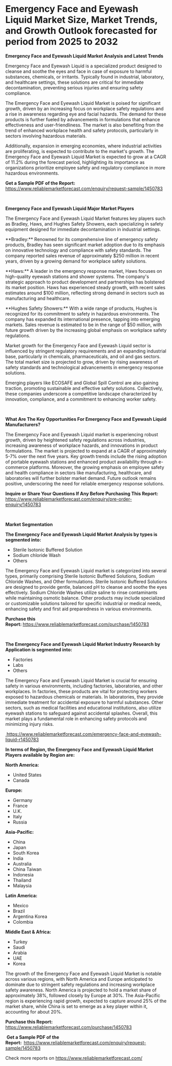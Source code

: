 <p><h1>Emergency Face and Eyewash Liquid Market Size, Market Trends, and Growth Outlook forecasted for period from 2025 to 2032</h1></p><p><strong>Emergency Face and Eyewash Liquid Market Analysis and Latest Trends</strong></p>
<p><p>Emergency Face and Eyewash Liquid is a specialized product designed to cleanse and soothe the eyes and face in case of exposure to harmful substances, chemicals, or irritants. Typically found in industrial, laboratory, and healthcare settings, these solutions are critical for immediate decontamination, preventing serious injuries and ensuring safety compliance.</p><p>The Emergency Face and Eyewash Liquid Market is poised for significant growth, driven by an increasing focus on workplace safety regulations and a rise in awareness regarding eye and facial hazards. The demand for these products is further fueled by advancements in formulations that enhance effectiveness and user-friendliness. The market is also benefiting from the trend of enhanced workplace health and safety protocols, particularly in sectors involving hazardous materials.</p><p>Additionally, expansion in emerging economies, where industrial activities are proliferating, is expected to contribute to the market's growth. The Emergency Face and Eyewash Liquid Market is expected to grow at a CAGR of 11.2% during the forecast period, highlighting its importance as organizations prioritize employee safety and regulatory compliance in more hazardous environments.</p></p>
<p><strong>Get a Sample PDF of the Report:&nbsp;</strong> <a href="https://www.reliablemarketforecast.com/enquiry/request-sample/1450783?utm_campaign=2111&utm_medium=2&utm_source=Github&utm_content=ia&utm_term=09022025&utm_id=emergency-face-and-eyewash-liquid">https://www.reliablemarketforecast.com/enquiry/request-sample/1450783</a></p>
<p>&nbsp;</p>
<p><strong>Emergency Face and Eyewash Liquid Major Market Players</strong></p>
<p><p>The Emergency Face and Eyewash Liquid Market features key players such as Bradley, Haws, and Hughes Safety Showers, each specializing in safety equipment designed for immediate decontamination in industrial settings.</p><p>**Bradley:** Renowned for its comprehensive line of emergency safety products, Bradley has seen significant market adoption due to its emphasis on innovative technology and compliance with safety standards. The company reported sales revenue of approximately $250 million in recent years, driven by a growing demand for workplace safety solutions.</p><p>**Haws:** A leader in the emergency response market, Haws focuses on high-quality eyewash stations and shower systems. The company's strategic approach to product development and partnerships has bolstered its market position. Haws has experienced steady growth, with recent sales estimates around $100 million, reflecting strong demand in sectors such as manufacturing and healthcare.</p><p>**Hughes Safety Showers:** With a wide range of products, Hughes is recognized for its commitment to safety in hazardous environments. The company has expanded its international presence, tapping into emerging markets. Sales revenue is estimated to be in the range of $50 million, with future growth driven by the increasing global emphasis on workplace safety regulations.</p><p>Market growth for the Emergency Face and Eyewash Liquid sector is influenced by stringent regulatory requirements and an expanding industrial base, particularly in chemicals, pharmaceuticals, and oil and gas sectors. The total market size is projected to grow, driven by rising awareness of safety standards and technological advancements in emergency response solutions.</p><p>Emerging players like ECOSAFE and Global Spill Control are also gaining traction, promoting sustainable and effective safety solutions. Collectively, these companies underscore a competitive landscape characterized by innovation, compliance, and a commitment to enhancing worker safety.</p></p>
<p>&nbsp;</p>
<p><strong>What Are The Key Opportunities For Emergency Face and Eyewash Liquid Manufacturers?</strong></p>
<p><p>The Emergency Face and Eyewash Liquid market is experiencing robust growth, driven by heightened safety regulations across industries, increasing awareness of workplace hazards, and innovations in product formulations. The market is projected to expand at a CAGR of approximately 5-7% over the next five years. Key growth trends include the rising adoption of portable eyewash stations and enhanced product availability through e-commerce platforms. Moreover, the growing emphasis on employee safety and health compliance in sectors like manufacturing, healthcare, and laboratories will further bolster market demand. Future outlook remains positive, underscoring the need for reliable emergency response solutions.</p></p>
<p><strong>Inquire or Share Your Questions If Any Before Purchasing This Report:</strong> <a href="https://www.reliablemarketforecast.com/enquiry/pre-order-enquiry/1450783?utm_campaign=2111&utm_medium=2&utm_source=Github&utm_content=ia&utm_term=09022025&utm_id=emergency-face-and-eyewash-liquid">https://www.reliablemarketforecast.com/enquiry/pre-order-enquiry/1450783</a></p>
<p>&nbsp;</p>
<p><strong>Market Segmentation</strong></p>
<p><strong>The Emergency Face and Eyewash Liquid Market Analysis by types is segmented into:</strong></p>
<p><ul><li>Sterile Isotonic Buffered Solution</li><li>Sodium chloride Wash</li><li>Others</li></ul></p>
<p><p>The Emergency Face and Eyewash Liquid market is categorized into several types, primarily comprising Sterile Isotonic Buffered Solutions, Sodium Chloride Washes, and Other formulations. Sterile Isotonic Buffered Solutions are designed to provide gentle, balanced pH to cleanse and soothe the eyes effectively. Sodium Chloride Washes utilize saline to rinse contaminants while maintaining osmotic balance. Other products may include specialized or customizable solutions tailored for specific industrial or medical needs, enhancing safety and first aid preparedness in various environments.</p></p>
<p><strong>Purchase this Report:&nbsp;</strong><a href="https://www.reliablemarketforecast.com/purchase/1450783?utm_campaign=2111&utm_medium=2&utm_source=Github&utm_content=ia&utm_term=09022025&utm_id=emergency-face-and-eyewash-liquid">https://www.reliablemarketforecast.com/purchase/1450783</a></p>
<p>&nbsp;</p>
<p><strong>The Emergency Face and Eyewash Liquid Market Industry Research by Application is segmented into:</strong></p>
<p><ul><li>Factories</li><li>Labs</li><li>Others</li></ul></p>
<p><p>The Emergency Face and Eyewash Liquid Market is crucial for ensuring safety in various environments, including factories, laboratories, and other workplaces. In factories, these products are vital for protecting workers exposed to hazardous chemicals or materials. In laboratories, they provide immediate treatment for accidental exposure to harmful substances. Other sectors, such as medical facilities and educational institutions, also utilize eyewash stations to safeguard against accidental splashes. Overall, this market plays a fundamental role in enhancing safety protocols and minimizing injury risks.</p></p>
<p><a href="https://www.reliablemarketforecast.com/emergency-face-and-eyewash-liquid-r1450783?utm_campaign=2111&utm_medium=2&utm_source=Github&utm_content=ia&utm_term=09022025&utm_id=emergency-face-and-eyewash-liquid">&nbsp;https://www.reliablemarketforecast.com/emergency-face-and-eyewash-liquid-r1450783</a></p>
<p><strong>In terms of Region, the Emergency Face and Eyewash Liquid Market Players available by Region are:</strong></p>
<p>
    <p> <strong> North America: </strong>
        <ul>
            <li>United States</li>
            <li>Canada</li>
        </ul>
        </p> 
    <p> <strong> Europe: </strong>
        <ul>
            <li>Germany</li>
            <li>France</li>
            <li>U.K.</li>
            <li>Italy</li>
            <li>Russia</li>
        </ul>
        </p> 
    <p> <strong> Asia-Pacific: </strong>
        <ul>
            <li>China</li>
            <li>Japan</li>
            <li>South Korea</li>
            <li>India</li>
            <li>Australia</li>
            <li>China Taiwan</li>
            <li>Indonesia</li>
            <li>Thailand</li>
            <li>Malaysia</li>
        </ul>
        </p> 
    <p> <strong> Latin America: </strong>
        <ul>
            <li>Mexico</li>
            <li>Brazil</li>
            <li>Argentina Korea</li>
            <li>Colombia</li>
        </ul>
        </p> 
    <p> <strong> Middle East & Africa: </strong>
        <ul>
            <li>Turkey</li>
            <li>Saudi</li>
            <li>Arabia</li>
            <li>UAE</li>
            <li>Korea</li>
        </ul>
    </p>
    </p>
<p><p>The growth of the Emergency Face and Eyewash Liquid Market is notable across various regions, with North America and Europe anticipated to dominate due to stringent safety regulations and increasing workplace safety awareness. North America is projected to hold a market share of approximately 38%, followed closely by Europe at 30%. The Asia-Pacific region is experiencing rapid growth, expected to capture around 25% of the market share, while China is set to emerge as a key player within it, accounting for about 20%.</p></p>
<p><strong>Purchase this Report: </strong><a href="https://www.reliablemarketforecast.com/purchase/1450783?utm_campaign=2111&utm_medium=2&utm_source=Github&utm_content=ia&utm_term=09022025&utm_id=emergency-face-and-eyewash-liquid">https://www.reliablemarketforecast.com/purchase/1450783</a></p>
<p>&nbsp;<strong>Get a Sample PDF of the Report:&nbsp;&nbsp;</strong><a href="https://www.reliablemarketforecast.com/enquiry/request-sample/1450783?utm_campaign=2111&utm_medium=2&utm_source=Github&utm_content=ia&utm_term=09022025&utm_id=emergency-face-and-eyewash-liquid">https://www.reliablemarketforecast.com/enquiry/request-sample/1450783</a></p>
<p><strong></strong></p>
<p>Check more reports on <a href="https://www.reliablemarketforecast.com/?utm_campaign=2111&utm_medium=2&utm_source=Github&utm_content=ia&utm_term=09022025&utm_id=emergency-face-and-eyewash-liquid">https://www.reliablemarketforecast.com/</a></p>